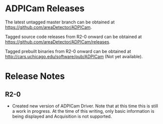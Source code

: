 ADPICam Releases
======================

The latest untagged master branch can be obtained at
https://github.com/areaDetector/ADPICam.

Tagged source code releases from R2-0 onward can be obtained at 
https://github.com/areaDetector/ADPICam/releases.

Tagged prebuilt binaries from R2-0 onward can be obtained at
http://cars.uchicago.edu/software/pub/ADPICam (Not yet available).


Release Notes
=============

R2-0
----
* Created new version of ADPICam Driver.  Note that at this time this is still a work in progress.  At the time of this writing, only basic information is being displayed and Acquisition is not supported.
 
